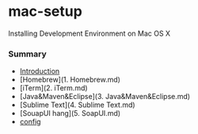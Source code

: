 # mac-setup
Installing Development Environment on Mac OS X 

### Summary
* [Introduction](README.md)
* [Homebrew](1. Homebrew.md)
* [iTerm](2. iTerm.md)
* [Java&Maven&Eclipse](3. Java&Maven&Eclipse.md)
* [Sublime Text](4. Sublime Text.md)
* [SouapUI hang](5. SoapUI.md)
* [config]()
